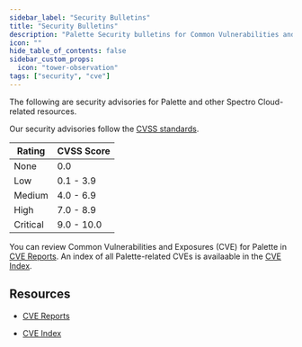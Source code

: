 ```yaml
---
sidebar_label: "Security Bulletins"
title: "Security Bulletins"
description: "Palette Security bulletins for Common Vulnerabilities and Exposures (CVEs)."
icon: ""
hide_table_of_contents: false
sidebar_custom_props:
  icon: "tower-observation"
tags: ["security", "cve"]
---
```


The following are security advisories for Palette and other Spectro Cloud-related resources.

Our security advisories follow the
[CVSS standards](https://www.first.org/cvss/v3.1/specification-document#Qualitative-Severity-Rating-Scale).

| Rating   | CVSS Score |
| -------- | ---------- |
| None     | 0.0        |
| Low      | 0.1 - 3.9   |
| Medium   | 4.0 - 6.9  |
| High     | 7.0 - 8.9  |
| Critical | 9.0 - 10.0 |

You can review Common Vulnerabilities and Exposures (CVE) for Palette in [CVE Reports](cve-reports.md). An index of all
Palette-related CVEs is availaable in the [CVE Index](cve-index.md).

## Resources

- [CVE Reports](cve-reports.md)

- [CVE Index](cve-index.md)

<br />
